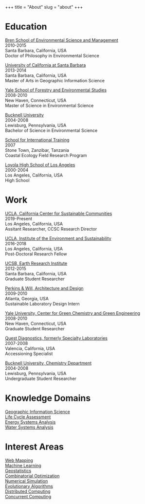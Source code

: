 +++
title = "About"
slug = "about"
+++ 

# Education

[Bren School of Environmental Science and Management](https://www.bren.ucsb.edu/)  
2010-2015  
Santa Barbara, California, USA  
Doctor of Philosophy in Environmental Science  

[University of California at Santa Barbara](https://www.ucsb.edu/)  
2013-2014  
Santa Barbara, California, USA  
Master of Arts in Geographic Information Science  

[Yale School of Forestry and Environmental Studies](http://environment.yale.edu/)  
2008-2010  
New Haven, Connecticut, USA  
Master of Science in Environmental Science  

[Bucknell University](https://www.bucknell.edu/)  
2004-2008  
Lewisburg, Pennsylvania, USA  
Bachelor of Science in Environmental Science  

[School for International Training](https://www.sit.edu/)  
2007  
Stone Town, Zanzibar, Tanzania  
Coastal Ecology Field Research Program  

[Loyola High School of Los Angeles](https://www.loyolahs.edu/)   
2000-2004   
Los Angeles, California, USA  
High School  

# Work

[UCLA, California Center for Sustainable Communities](https://www.ioes.ucla.edu/ccsc/)  
2019-Present  
Los Angeles, California, USA  
Assitant Researcher, CCSC Research Director 

[UCLA, Institute of the Environment and Sustainability](https://www.ioes.ucla.edu/)  
2016-2018  
Los Angeles, California, USA  
Post-Doctoral Research Fellow  

[UCSB, Earth Research Institute](https://www.eri.ucsb.edu/)  
2012-2015  
Santa Barbara, California, USA  
Graduate Student Researcher  

[Perkins & Will, Architecture and Design](https://perkinswill.com/)  
2009-2010  
Atlanta, Georgia, USA  
Sustainable Laboratory Design Intern

[Yale University, Center for Green Chemistry and Green Engineering](https://greenchemistry.yale.edu/)  
2008-2010  
New Haven, Connecticut, USA  
Graduate Student Researcher  

[Quest Diagnostics, formerly Specialty Laboratories](https://testdirectory.questdiagnostics.com/test/home)  
2007-2008  
Valencia, California, USA  
Accessioning Specialist  

[Bucknell University, Chemistry Department](https://www.bucknell.edu/academics/college-arts-sciences/academic-departments-programs/chemistry)  
2004-2008  
Lewisburg, Pennsylvania, USA  
Undergraduate Student Researcher

# Knowledge Domains

[Geographic Information Science](https://en.wikipedia.org/wiki/Geographic_information_science)  
[Life Cycle Assessment](https://en.wikipedia.org/wiki/Life-cycle_assessment)  
[Energy Systems Analysis](https://en.wikipedia.org/wiki/Energy_system)  
[Water Systems Analysis](https://en.wikipedia.org/wiki/Water_supply_network)  

# Interest Areas

[Web Mapping](https://en.wikipedia.org/wiki/Web_mapping)  
[Machine Learning](https://en.wikipedia.org/wiki/Machine_learning)  
[Geostatistics](https://en.wikipedia.org/wiki/Geostatistics)  
[Combinatorial Optimization](https://en.wikipedia.org/wiki/Combinatorial_optimization)  
[Numerical Simulation](https://en.wikipedia.org/wiki/Computer_simulation)  
[Evolutionary Algorithms](https://en.wikipedia.org/wiki/Evolutionary_algorithm)  
[Distributed Computing](https://en.wikipedia.org/wiki/Distributed_computing)  
[Concurrent Computing](https://en.wikipedia.org/wiki/Concurrent_computing )  

